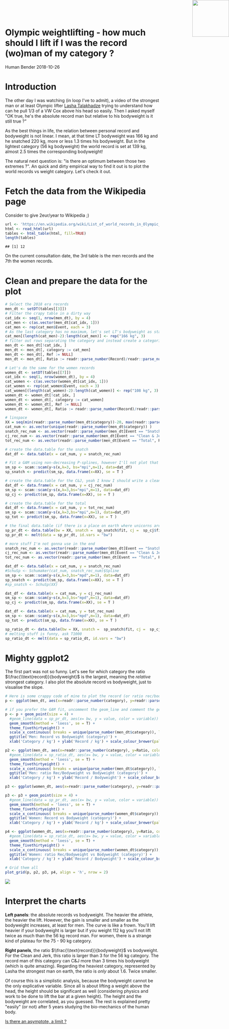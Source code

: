 Olympic weightlifting - how much should I lift if I was the record (wo)man of my category ?
================
Human Bender
2018-10-26

<img src="C:/Users/Thomas/R-open/Olympic-weightlifting/bender_hex.png" style="position:absolute;top:0px;right:0px;" width="120px" align="right" />

Introduction
============

The other day I was watching (in loop I've to admit), a video of the strongest man or at least Olympic lifter [Lasha Talakhadze](https://www.youtube.com/watch?v=Ss2de7kwcA8&t=91s) trying to understand how can he pull 1/3 of a VW Cox above his head so easily. Then I asked myself "OK true, he's the absolute record man but relative to his bodyweight is it still true ?"

As the best things in life, the relation between personal record and bodyweight is not linear. I mean, at that time LT bodyweight was 166 kg and he snatched 220 kg, more or less 1.3 times his bodyweight. But in the lightest category (56 kg bodyweight) the world record is set at 139 kg, almost 2.5 times the corresponding bodyweight!

The natural next question is: "is there an optimum between those two extremes ?". An quick and dirty empirical way to find it out is to plot the world records vs weight category. Let's check it out.

Fetch the data from the Wikipedia page
======================================

Consider to give 2eur/year to Wikipedia ;)

``` r
url <- 'https://en.wikipedia.org/wiki/List_of_world_records_in_Olympic_weightlifting'
html <- read_html(url)
tables <- html_table(html, fill=TRUE)
length(tables)
```

    ## [1] 12

On the current consultation date, the 3rd table is the men records and the 7th the women records.

Clean and prepare the data for the plot
=======================================

``` r
# Select the 2018 era records
men_dt <- setDT(tables[[3]])
# Filter the crapy table in a dirty way
cat_idx <- seq(1, nrow(men_dt), by = 4)
cat_men <- c(as.vector(men_dt[cat_idx, 1]))
cat_men <- rep(cat_men$Event, each = 3)
# As the last category has no maximum, let's set LT's bodyweight as standard
cat_men[(length(cat_men)-2):length(cat_men)] <- rep("166 kg", 3)
# filter out rows separating the category and instead create a categorical variable/column
men_dt <- men_dt[!cat_idx, ]
men_dt <- men_dt[, category := cat_men]
men_dt <- men_dt[, Ref := NULL]
men_dt <- men_dt[, Ratio := readr::parse_number(Record)/readr::parse_number(category)]

# Let's do the same for the women records
women_dt <- setDT(tables[[7]])
cat_idx <- seq(1, nrow(women_dt), by = 4)
cat_women <- c(as.vector(women_dt[cat_idx, 1]))
cat_women <- rep(cat_women$Event, each = 3)
cat_women[(length(cat_women)-2):length(cat_women)] <- rep("108 kg", 3)
women_dt <- women_dt[!cat_idx, ]
women_dt <- women_dt[, category := cat_women]
women_dt <- women_dt[, Ref := NULL]
women_dt <- women_dt[, Ratio := readr::parse_number(Record)/readr::parse_number(category)]
```

``` r
# linspace
XX = seq(min(readr::parse_number(men_dt$category))-20, max(readr::parse_number(men_dt$category))+20, by = 1)
cat_num <- as.vector(unique(readr::parse_number(men_dt$category)) )
snatch_rec_num <- as.vector(readr::parse_number(men_dt[Event == "Snatch", Record]))
cj_rec_num <- as.vector(readr::parse_number(men_dt[Event == "Clean & Jerk", Record]))
tot_rec_num <- as.vector(readr::parse_number(men_dt[Event == "Total", Record]))

# create the data.table for the snatch
dat_df <- data.table(x = cat_num, y = snatch_rec_num)

# Fit a GAM using non-decreasing P-splines, however I'll not plot that because for women the records are not monotoneous
sm_sp <- scam::scam(y~s(x,k=3, bs="mpi",m=1), data=dat_df)
sp_snatch <- predict(sm_sp, data.frame(x=XX), se = T )

# create the data.table for the C&J, yeah I know I should write a cleaner code. Lazy on this one just ctrl+C/V
dat_df <- data.frame(x = cat_num, y = cj_rec_num)
sm_sp <- scam::scam(y~s(x,k=3,bs="mpi",m=1), data=dat_df)
sp_cj <- predict(sm_sp, data.frame(x=XX), se = T )

# create the data.table for the total
dat_df <- data.frame(x = cat_num, y = tot_rec_num)
sm_sp <- scam::scam(y~s(x,k=3,bs="mpi",m=1), data=dat_df)
sp_tot <- predict(sm_sp, data.frame(x=XX), se = T )

# the final data.table (if there is a place on earth where unicorns are running in fields of flowers, that's thanks to data.table and probably LSD too)
sp_pr_dt <- data.table(bw = XX, snatch =  sp_snatch$fit, cj =  sp_cj$fit, tot =  sp_tot$fit)
sp_pr_dt <- melt(data = sp_pr_dt, id.vars = "bw")

# more stuff I'm not gonna use in the end
snatch_rec_num <- as.vector(readr::parse_number(men_dt[Event == "Snatch", Ratio]))
cj_rec_num <- as.vector(readr::parse_number(men_dt[Event == "Clean & Jerk", Ratio]))
tot_rec_num <- as.vector(readr::parse_number(men_dt[Event == "Total", Ratio]))

dat_df <- data.table(x = cat_num, y = snatch_rec_num)
#SchuSp <- Schumaker(cat_num, snatch_rec_num)$Spline 
sm_sp <- scam::scam(y~s(x,k=3,bs="mpd",m=1), data=dat_df)
sp_snatch <- predict(sm_sp, data.frame(x=XX), se = T )
#sp_snatch <- SchuSp(XX)

dat_df <- data.table(x = cat_num, y = cj_rec_num)
sm_sp <- scam::scam(y~s(x,k=3,bs="mpd",m=1), data=dat_df)
sp_cj <- predict(sm_sp, data.frame(x=XX), se = T )

dat_df <- data.table(x = cat_num, y = tot_rec_num)
sm_sp <- scam::scam(y~s(x,k=3,bs="mpd",m=1), data=dat_df)
sp_tot <- predict(sm_sp, data.frame(x=XX), se = T )

sp_ratio_dt <- data.table(bw = XX, snatch =  sp_snatch$fit, cj =  sp_cj$fit, tot =  sp_tot$fit)
# melting stuff is funny, ask T1000
sp_ratio_dt <- melt(data = sp_ratio_dt, id.vars = "bw")
```

Mighty ggplot2
==============

The first part was not so funny. Let's see for which category the ratio $\\frac{\\text{record}}{bodyweight}$ is the largest, meaning the *relative* strongest category. I also plot the absolute record vs bodyweight, just to visualise the slope.

``` r
# Here is some crappy code of mine to plot the record (or ratio rec/bodyweight) vs bodyweight
p <- ggplot(men_dt, aes(x=readr::parse_number(category), y=readr::parse_number(Record), color = Event))

# if you prefer the GAM fit, uncomment the geom_line and comment the geom_smooth
p <- p + geom_point(size = 4) + 
  #geom_line(data = sp_pr_dt, aes(x= bw, y = value, color = variable)) +
  geom_smooth(method = 'loess', se = T) + 
  theme_fivethirtyeight() + 
  scale_x_continuous( breaks = unique(parse_number(men_dt$category)), label = unique(men_dt$category) ) + 
  ggtitle('Men: Record vs Bodyweight (category)') + 
  xlab('Category / kg') + ylab('Record / kg') + scale_colour_brewer(palette = "Set1")

p2 <- ggplot(men_dt, aes(x=readr::parse_number(category), y=Ratio, color = Event)) + geom_point(size = 4) +
  #geom_line(data = sp_ratio_dt, aes(x= bw, y = value, color = variable)) +
  geom_smooth(method = 'loess', se = T) + 
  theme_fivethirtyeight() + 
  scale_x_continuous( breaks = unique(parse_number(men_dt$category)), label = unique(men_dt$category) ) + 
  ggtitle('Men: ratio Rec/Bodyweight vs Bodyweight (category)') + 
  xlab('Category / kg') + ylab('Record / Bodyweight') + scale_colour_brewer(palette = "Set1")

p3 <- ggplot(women_dt, aes(x=readr::parse_number(category), y=readr::parse_number(Record), color = Event))

p3 <- p3 + geom_point(size = 4) + 
  #geom_line(data = sp_pr_dt, aes(x= bw, y = value, color = variable)) +
  geom_smooth(method = 'loess', se = T) + 
  theme_fivethirtyeight() + 
  scale_x_continuous( breaks = unique(parse_number(women_dt$category)), label = unique(women_dt$category) ) + 
  ggtitle('Women: Record vs Bodyweight (category)') + 
  xlab('Category / kg') + ylab('Record / kg') + scale_colour_brewer(palette = "Set1")

p4 <- ggplot(women_dt, aes(x=readr::parse_number(category), y=Ratio, color = Event)) + geom_point(size = 4) +
  #geom_line(data = sp_ratio_dt, aes(x= bw, y = value, color = variable)) +
  geom_smooth(method = 'loess', se = T) + 
  theme_fivethirtyeight() + 
  scale_x_continuous( breaks = unique(parse_number(women_dt$category)), label = unique(women_dt$category) ) + 
  ggtitle('Women: ratio Rec/Bodyweight vs Bodyweight (category)') + 
  xlab('Category / kg') + ylab('Record / Bodyweight') + scale_colour_brewer(palette = "Set1")

# Grid them all
plot_grid(p, p2, p3, p4, align = 'h', nrow = 2)
```

![](olympic_w_files/figure-markdown_github/unnamed-chunk-4-1.png)

Interpret the charts
====================

**Left panels**: the absolute records vs bodyweight. The heavier the athlete, the heavier the lift. However, the gain is smaller and smaller as the bodyweight increases, at least for men. The curve is like a frown. You'll lift heavier if your bodyweight is larger but if you weight 112 kg you'll not lift twice as much than the 56 kg record man. For women, there is a strange kind of plateau for the 75 - 90 kg category.

**Right panels**, the ratio $\\frac{\\text{record}}{bodyweight}$ vs bodyweight. For the Clean and Jerk, this ratio is larger than 3 for the 56 kg category. The record man of this category can C&J more than 3 times his bodyweight (which is quite amazing). Regarding the heaviest category, represented by Lasha the strongest man on earth, the ratio is *only* about 1.6. Twice smaller.

Of course this is a simplistic analysis, because the bodyweight cannot be the only explicative variable. Since all is about lifting a weight above the head, the height should be significant as well (considering physics and work to be done to lift the bar at a given height). The height and the bodyweight are correlated, as you guessed. The rest is explained pretty "easily" (or not) after 5 years studying the bio-mechanics of the human body.

[Is there an asymptote, a limit ?](https://www.youtube.com/watch?v=8COaMKbNrX0&fbclid=IwAR2MBQOSZnwTxqRWLQ5Ja72O9CrGfxP2zaTkAFoUccGxQK8XS8TBZY9nifU)
